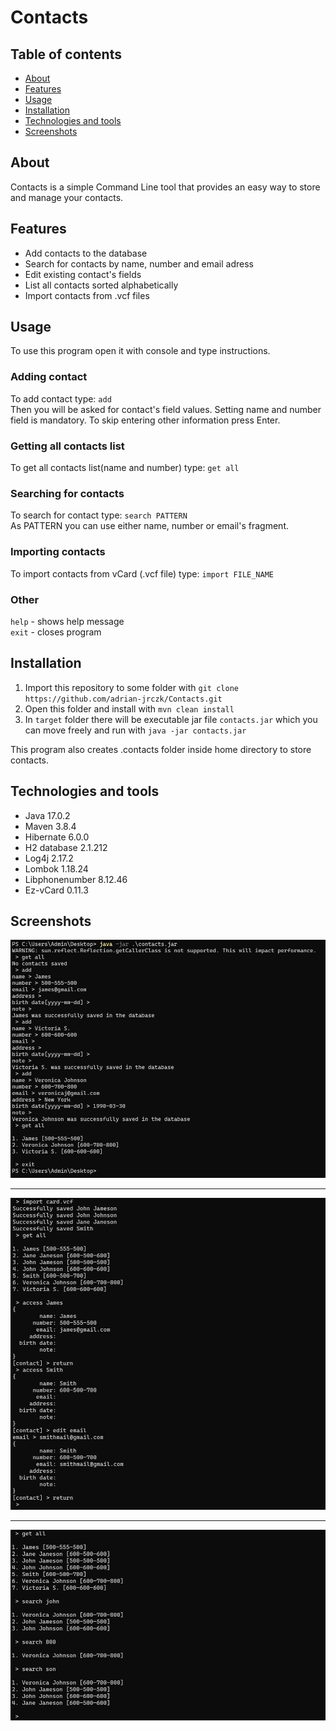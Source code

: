 # Contacts

## Table of contents
* [About](#about)
* [Features](#features)
* [Usage](#usage)
* [Installation](#installation)
* [Technologies and tools](#technnologies-and-tools)
* [Screenshots](#screenshots)


## About

Contacts is a simple Command Line tool that provides an easy way to store and manage your contacts.

## Features

- Add contacts to the database
- Search for contacts by name, number and email adress
- Edit existing contact's fields
- List all contacts sorted alphabetically
- Import contacts from .vcf files

## Usage

To use this program open it with console and type instructions.

### Adding contact
To add contact type: `add`<br/>
Then you will be asked for contact's field values. Setting name and number field is mandatory.
To skip entering other information press Enter.

### Getting all contacts list
To get all contacts list(name and number) type: `get all`

### Searching for contacts
To search for contact type: `search PATTERN`<br/>
As PATTERN you can use either name, number or email's fragment.

### Importing contacts
To import contacts from vCard (.vcf file) type: `import FILE_NAME`


### Other
`help`   - shows help message<br/>
`exit`   - closes program

## Installation

1. Import this repository to some folder with `git clone https://github.com/adrian-jrczk/Contacts.git`
2. Open this folder and install with `mvn clean install`
3. In `target` folder there will be executable jar file `contacts.jar` which you can move freely and run with `java -jar contacts.jar`

This program also creates .contacts folder inside home directory to store contacts.

## Technologies and tools

- Java 17.0.2
- Maven 3.8.4
- Hibernate 6.0.0
- H2 database 2.1.212
- Log4j 2.17.2
- Lombok 1.18.24
- Libphonenumber 8.12.46
- Ez-vCard 0.11.3

## Screenshots

![screenshot 1](images/screenshot01.png?raw=true "Adding contacts")
***
![screenshot 2](images/screenshot02.png?raw=true "Importing and editing contacts")
***
![screenshot 3](images/screenshot03.png?raw=true "Searching for contacts")
